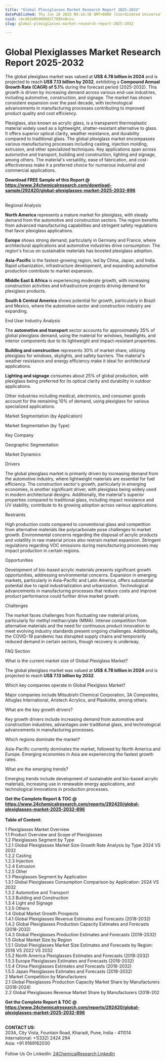 ```yaml
---
title: "Global Plexiglasses Market Research Report 2025-2032"
datePublished: Thu Jun 26 2025 09:14:18 GMT+0000 (Coordinated Universal Time)
cuid: cmcd62m8h000b02l789hn8nsu
slug: global-plexiglasses-market-research-report-2025-2032

---
```


# Global Plexiglasses Market Research Report 2025-2032

<p>The global plexiglass market was valued at <strong>US$ 4.78 billion in 2024</strong> and is projected to reach <strong>US$ 7.13 billion by 2032</strong>, exhibiting a <strong>Compound Annual Growth Rate (CAGR) of 5.1%</strong> during the forecast period (2025-2032). This growth is driven by increasing demand across various end-use industries, including automotive, construction, and signage. The market has shown consistent expansion over the past decade, with technological advancements in manufacturing processes contributing to improved product quality and cost efficiency.</p><p>
</p><p>Plexiglass, also known as acrylic glass, is a transparent thermoplastic material widely used as a lightweight, shatter-resistant alternative to glass. It offers superior optical clarity, weather resistance, and durability compared to traditional glass. The global plexiglass market encompasses various manufacturing processes including casting, injection molding, extrusion, and other specialized techniques. Key applications span across automotive and transport, building and construction, lighting and signage, among others. The material's versatility, ease of fabrication, and cost-effectiveness make it a preferred choice for numerous industrial and commercial applications.</p><div><b>Download FREE Sample of this Report @ 
            <a href="https://www.24chemicalresearch.com/download-sample/292420/global-plexiglasses-market-2025-2032-896">
            https://www.24chemicalresearch.com/download-sample/292420/global-plexiglasses-market-2025-2032-896</a></b></div><br><p>
Regional Analysis</p><p>
</p><p><strong>North America</strong> represents a mature market for plexiglass, with steady demand from the automotive and construction sectors. The region benefits from advanced manufacturing capabilities and stringent safety regulations that favor plexiglass applications.</p><p>
</p><p><strong>Europe</strong> shows strong demand, particularly in Germany and France, where architectural applications and automotive industries drive consumption. The region's focus on sustainable materials has boosted plexiglass adoption.</p><p>
</p><p><strong>Asia-Pacific</strong> is the fastest-growing region, led by China, Japan, and India. Rapid urbanization, infrastructure development, and expanding automotive production contribute to market expansion.</p><p>
</p><p><strong>Middle East &amp; Africa</strong> is experiencing moderate growth, with increasing construction activities and infrastructure projects driving demand for plexiglass products.</p><p>
</p><p><strong>South &amp; Central America</strong> shows potential for growth, particularly in Brazil and Mexico, where the automotive sector and construction industry are expanding.</p><p>
End User Industry Analysis</p><p>
</p><p>The <strong>automotive and transport</strong> sector accounts for approximately 35% of global plexiglass demand, using the material for windows, headlights, and interior components due to its lightweight and impact-resistant properties.</p><p>
</p><p><strong>Building and construction</strong> represents 30% of market share, utilizing plexiglass for windows, skylights, and safety barriers. The material's weather resistance and energy efficiency make it ideal for architectural applications.</p><p>
</p><p><strong>Lighting and signage</strong> consumes about 25% of global production, with plexiglass being preferred for its optical clarity and durability in outdoor applications.</p><p>
</p><p>Other industries including medical, electronics, and consumer goods account for the remaining 10% of demand, using plexiglass for various specialized applications.</p><p>
Market Segmentation (by Application)</p><p>
</p><p>
Market Segmentation (by Type)</p><p>
</p><p>
Key Company</p><p>
</p><p>
Geographic Segmentation</p><p>
</p><p>
Market Dynamics</p><p>
Drivers</p><p>
</p><p>The global plexiglass market is primarily driven by increasing demand from the automotive industry, where lightweight materials are essential for fuel efficiency. The construction sector's growth, particularly in emerging economies, is another significant driver, with plexiglass being widely used in modern architectural designs. Additionally, the material's superior properties compared to traditional glass, including impact resistance and UV stability, contribute to its growing adoption across various applications.</p><p>
Restraints</p><p>
</p><p>High production costs compared to conventional glass and competition from alternative materials like polycarbonate pose challenges to market growth. Environmental concerns regarding the disposal of acrylic products and volatility in raw material prices also restrain market expansion. Stringent regulations regarding VOC emissions during manufacturing processes may impact production in certain regions.</p><p>
Opportunities</p><p>
</p><p>Development of bio-based acrylic materials presents significant growth opportunities, addressing environmental concerns. Expansion in emerging markets, particularly in Asia-Pacific and Latin America, offers substantial potential due to rapid industrialization and urbanization. Technological advancements in manufacturing processes that reduce costs and improve product performance could further drive market growth.</p><p>
Challenges</p><p>
</p><p>The market faces challenges from fluctuating raw material prices, particularly for methyl methacrylate (MMA). Intense competition from alternative materials and the need for continuous product innovation to meet evolving industry standards present ongoing challenges. Additionally, the COVID-19 pandemic has disrupted supply chains and temporarily reduced demand in certain sectors, though recovery is underway.</p><p>
FAQ Section</p><p>
What is the current market size of Global Plexiglass Market?</p><p>
</p><p>The global plexiglass market was valued at <strong>US$ 4.78 billion in 2024</strong> and is projected to reach <strong>US$ 7.13 billion by 2032</strong>.</p><p>
Which key companies operate in Global Plexiglass Market?</p><p>
</p><p>Major companies include Mitsubishi Chemical Corporation, 3A Composites, Altuglas International, Aristech Acrylics, and Plaskolite, among others.</p><p>
What are the key growth drivers?</p><p>
</p><p>Key growth drivers include increasing demand from automotive and construction industries, advantages over traditional glass, and technological advancements in manufacturing processes.</p><p>
Which regions dominate the market?</p><p>
</p><p>Asia-Pacific currently dominates the market, followed by North America and Europe. Emerging economies in Asia are experiencing the fastest growth rates.</p><p>
What are the emerging trends?</p><p>
</p><p>Emerging trends include development of sustainable and bio-based acrylic materials, increasing use in renewable energy applications, and technological innovations in production processes.</p>

<div><b>Get the Complete Report & TOC @ 
            <a href="https://www.24chemicalresearch.com/reports/292420/global-plexiglasses-market-2025-2032-896">
            https://www.24chemicalresearch.com/reports/292420/global-plexiglasses-market-2025-2032-896</a></b></div><br>
            <b>Table of Content:</b><p>1 Plexiglasses Market Overview<br />
    1.1 Product Overview and Scope of Plexiglasses<br />
    1.2 Plexiglasses Segment by Type<br />
        1.2.1 Global Plexiglasses Market Size Growth Rate Analysis by Type 2024 VS 2032<br />
        1.2.2 Casting<br />
        1.2.3 Injection<br />
        1.2.4 Extrusion<br />
        1.2.5 Other<br />
    1.3 Plexiglasses Segment by Application<br />
        1.3.1 Global Plexiglasses Consumption Comparison by Application: 2024 VS 2032<br />
        1.3.2 Automotive and Transport<br />
        1.3.3 Building and Construction<br />
        1.3.4 Light and Signage<br />
        1.3.5 Others<br />
    1.4 Global Market Growth Prospects<br />
        1.4.1 Global Plexiglasses Revenue Estimates and Forecasts (2018-2032)<br />
        1.4.2 Global Plexiglasses Production Capacity Estimates and Forecasts (2018-2032)<br />
        1.4.3 Global Plexiglasses Production Estimates and Forecasts (2018-2032)<br />
    1.5 Global Market Size by Region<br />
        1.5.1 Global Plexiglasses Market Size Estimates and Forecasts by Region: 2018 VS 2022 VS 2032<br />
        1.5.2 North America Plexiglasses Estimates and Forecasts (2018-2032)<br />
        1.5.3 Europe Plexiglasses Estimates and Forecasts (2018-2032)<br />
        1.5.4 China Plexiglasses Estimates and Forecasts (2018-2032)<br />
        1.5.5 Japan Plexiglasses Estimates and Forecasts (2018-2032)<br />
2 Market Competition by Manufacturers<br />
    2.1 Global Plexiglasses Production Capacity Market Share by Manufacturers (2018-2024)<br />
    2.2 Global Plexiglasses Revenue Market Share by Manufacturers (2018-202</p>

<div><b>Get the Complete Report & TOC @ 
            <a href="https://www.24chemicalresearch.com/reports/292420/global-plexiglasses-market-2025-2032-896">
            https://www.24chemicalresearch.com/reports/292420/global-plexiglasses-market-2025-2032-896</a></b></div><br>

<b>CONTACT US:</b><br>
            203A, City Vista, Fountain Road, Kharadi, Pune, India - 411014<br>
            International: +1(332) 2424 294<br>
            Asia: +91 9169162030 <br><br>
            Follow Us On LinkedIn: <a href="https://www.linkedin.com/company/24chemicalresearch/">24ChemicalResearch LinkedIn</a>